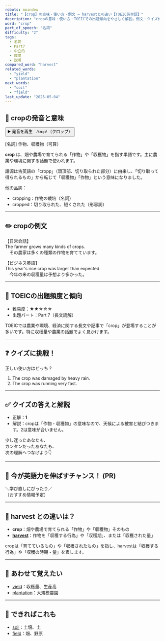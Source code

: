 ```yaml
---
robots: noindex
title: "【crop】の意味・使い方・例文 ― harvestとの違い【TOEIC英単語】"
description: "cropの意味・使い方・TOEICでの出題傾向をやさしく解説。例文・クイズ付きでharvestとの違いもわかりやすく学べます。"
word: "crop"
part_of_speech: "名詞"
difficulty: "2"
tags:
  - 名詞
  - Part7
  - 中立的
  - 環境
  - 説明
compared_word: "harvest"
related_words:
  - "yield"
  - "plantation"
next_words:
  - "soil"
  - "field"
last_update: "2025-05-04"
---
```


## 🔰 cropの発音と意味

<button class="play-audio" onclick="playTTS('crop')">
  <span class="play-audio-main">
    ▶️ 発音を再生　/krɒp/
  </span>
  <span class="play-audio-sub">
    （クロップ）
  </span>
</button>

[名詞] 作物、収穫物（可算）

**crop** は、畑や農場で育てられる「作物」や「収穫物」を指す単語です。主に農業や環境に関する話題で使われます。

語源は古英語の「cropp」（頭頂部、切り取られた部分）に由来し、「切り取って得られるもの」から転じて「収穫物」「作物」という意味になりました。

他の品詞：  
- cropping：作物の栽培（名詞）
- cropped：切り取られた、短くされた（形容詞）

---

## ✏️ cropの例文

【日常会話】  
The farmer grows many kinds of crops.  
　その農家は多くの種類の作物を育てています。

【ビジネス英語】  
This year's rice crop was larger than expected.  
　今年の米の収穫量は予想より多かった。

---

## 🎯 TOEICの出題頻度と傾向

- 難易度：★★☆☆☆
- 出題パート：Part 7（長文読解）

TOEICでは農業や環境、経済に関する長文や記事で「crop」が登場することが多いです。特に収穫量や農業の話題でよく見かけます。

---

## ❓ クイズに挑戦！

正しい使い方はどっち？

1. The crop was damaged by heavy rain.  
2. The crop was running very fast.

---

## ✅ クイズの答えと解説

- 正解：**1**
- 解説：cropは「作物・収穫物」の意味なので、天候による被害と結びつきます。2は意味が合いません。

少し迷ったあなたも、  
カンタンだったあなたも、  
次の理解へつなげよう👇️

---

## 🚀 今が英語力を伸ばすチャンス！ (PR)

<div class="info-center">
＼学び直しにぴったり／<br>  
（おすすめ情報予定）
</div>

---

## 🤔  harvest との違いは？

- **crop**：畑や農場で育てられる「作物」や「収穫物」そのもの
- **[harvest](/word/harvest)**：作物を「収穫する行為」や「収穫期」、または「収穫された量」

cropは「育てているもの」や「収穫されたもの」を指し、harvestは「収穫する行為」や「収穫の時期・量」を表します。

---

## 🧩 あわせて覚えたい

- [yield](/word/yield)：収穫量、生産高
- [plantation](/word/plantation)：大規模農園

---

## 📖 できればこれも

- [soil](/word/soil)：土壌、土
- [field](/word/field)：畑、野原

<!-- cvid: aid34_bid41 -->
